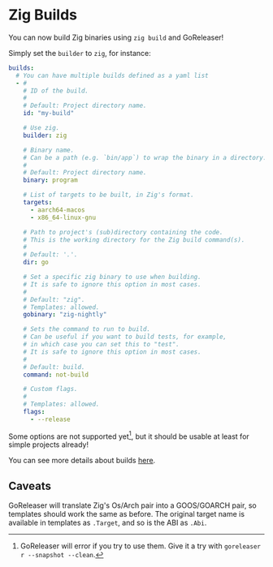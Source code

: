 # Zig Builds

<!-- md:version v2.5-unreleased -->

<!-- md:alpha -->

You can now build Zig binaries using `zig build` and GoReleaser!

Simply set the `builder` to `zig`, for instance:

```yaml title=".goreleaser.yaml"
builds:
  # You can have multiple builds defined as a yaml list
  - #
    # ID of the build.
    #
    # Default: Project directory name.
    id: "my-build"

    # Use zig.
    builder: zig

    # Binary name.
    # Can be a path (e.g. `bin/app`) to wrap the binary in a directory.
    #
    # Default: Project directory name.
    binary: program

    # List of targets to be built, in Zig's format.
    targets:
      - aarch64-macos
      - x86_64-linux-gnu

    # Path to project's (sub)directory containing the code.
    # This is the working directory for the Zig build command(s).
    #
    # Default: '.'.
    dir: go

    # Set a specific zig binary to use when building.
    # It is safe to ignore this option in most cases.
    #
    # Default: "zig".
    # Templates: allowed.
    gobinary: "zig-nightly"

    # Sets the command to run to build.
    # Can be useful if you want to build tests, for example,
    # in which case you can set this to "test".
    # It is safe to ignore this option in most cases.
    #
    # Default: build.
    command: not-build

    # Custom flags.
    #
    # Templates: allowed.
    flags:
      - --release
```

Some options are not supported yet[^fail], but it should be usable at least for
simple projects already!

You can see more details about builds [here](./builds.md).

## Caveats

GoReleaser will translate Zig's Os/Arch pair into a GOOS/GOARCH pair, so
templates should work the same as before.
The original target name is available in templates as `.Target`, and so is the
ABI as `.Abi`.

[^fail]:
    GoReleaser will error if you try to use them. Give it a try with
    `goreleaser r --snapshot --clean`.
